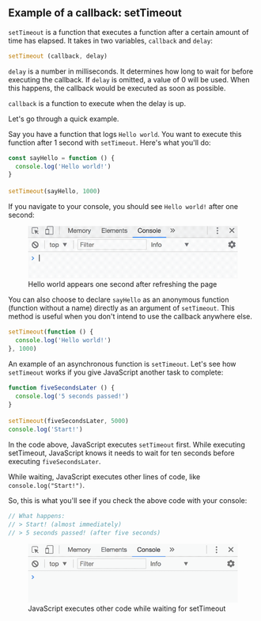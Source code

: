 ## Example of a callback: setTimeout

`setTimeout` is a function that executes a function after a certain amount of time has elapsed. It takes in two variables, `callback` and `delay`:

```js
setTimeout (callback, delay)
```

`delay` is a number in milliseconds. It determines how long to wait for before executing the callback. If `delay` is omitted, a value of 0 will be used. When this happens, the callback would be executed as soon as possible.

`callback` is a function to execute when the delay is up.

Let's go through a quick example.

Say you have a function that logs `Hello world`. You want to execute this function after 1 second with `setTimeout`. Here's what you'll do:

```js
const sayHello = function () {
  console.log('Hello world!')
}

setTimeout(sayHello, 1000)
```

If you navigate to your console, you should see `Hello world!` after one second:

<figure>
  <img src="../../images/js-basics/callbacks/timeout.gif" alt="Hello world appears one second after refreshing the page">
  <figcaption>Hello world appears one second after refreshing the page</figcaption>
</figure>

You can also choose to declare `sayHello` as an anonymous function (function without a name) directly as an argument of `setTimeout`. This method is useful when you don't intend to use the callback anywhere else.

```js
setTimeout(function () {
  console.log('Hello world!')
}, 1000)
```





An example of an asynchronous function is `setTimeout`. Let's see how `setTimeout` works if you give JavaScript another task to complete:

```js
function fiveSecondsLater () {
  console.log('5 seconds passed!')
}

setTimeout(fiveSecondsLater, 5000)
console.log('Start!')
```

In the code above, JavaScript executes `setTimeout` first. While executing setTimeout, JavaScript knows it needs to wait for ten seconds before executing `fiveSecondsLater`.

While waiting, JavaScript executes other lines of code, like `console.log("Start!")`.

So, this is what you'll see if you check the above code with your console:

```js
// What happens:
// > Start! (almost immediately)
// > 5 seconds passed! (after five seconds)
```

<figure>
  <img src="../../images/js-basics/callbacks/timeout-3.gif" alt="JavaScript executes other code while waiting for setTimeout">
  <figcaption>JavaScript executes other code while waiting for setTimeout</figcaption>
</figure>

